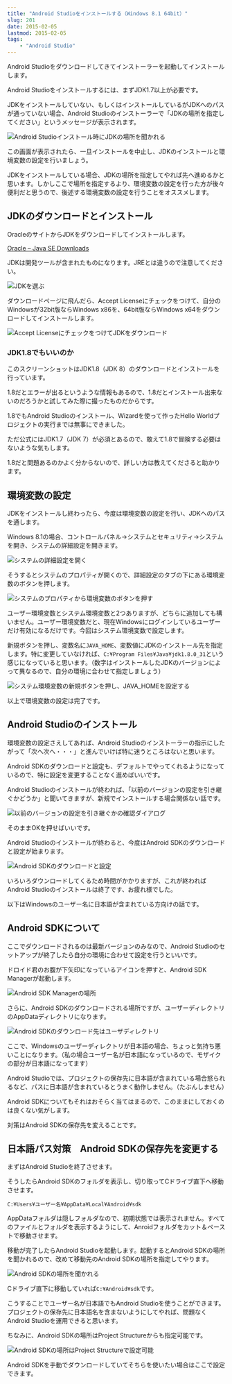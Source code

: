 ```yaml
---
title: "Android Studioをインストールする（Windows 8.1 64bit）"
slug: 201
date: 2015-02-05
lastmod: 2015-02-05
tags:
    - "Android Studio"
---
```


Android Studioをダウンロードしてきてインストーラーを起動してインストールします。

Android Studioをインストールするには、まずJDK1.7以上が必要です。

JDKをインストールしていない、もしくはインストールしているがJDKへのパスが通っていない場合、Android Studioのインストーラーで「JDKの場所を指定してください」というメッセージが表示されます。

![Android Studioインストール時にJDKの場所を聞かれる](ab0dfab2552c9e4bef6a85555d4ddfd1.jpg)

この画面が表示されたら、一旦インストールを中止し、JDKのインストールと環境変数の設定を行いましょう。

JDKをインストールしている場合、JDKの場所を指定してやれば先へ進めるかと思います。しかしここで場所を指定するより、環境変数の設定を行った方が後々便利だと思うので、後述する環境変数の設定を行うことをオススメします。


## JDKのダウンロードとインストール


OracleのサイトからJDKをダウンロードしてインストールします。

<a href="http://www.oracle.com/technetwork/java/javase/downloads/index.html">Oracle &#8211; Java SE Downloads</a>

JDKは開発ツールが含まれたものになります。JREとは違うので注意してください。

![JDKを選ぶ](df119d1d83482f3d44533d89ac7945f8.jpg)

ダウンロードページに飛んだら、Accept Licenseにチェックをつけて、自分のWindowsが32bit版ならWindows x86を、64bit版ならWindows x64をダウンロードしてインストールします。

![Accept LicenseにチェックをつけてJDKをダウンロード](98809cc229186f03349e7d9e5e8c5a1d.jpg)


### JDK1.8でもいいのか


このスクリーンショットはJDK1.8（JDK 8）のダウンロードとインストールを行っています。

1.8だとエラーが出るというような情報もあるので、1.8だとインストール出来ないのだろうかと試してみた際に撮ったものだからです。

1.8でもAndroid Studioのインストール、Wizardを使って作ったHello Worldプロジェクトの実行までは無事にできました。

ただ公式にはJDK1.7（JDK 7）が必須とあるので、敢えて1.8で冒険する必要はないような気もします。

1.8だと問題あるのかよく分からないので、詳しい方は教えてくださると助かります。


## 環境変数の設定


JDKをインストールし終わったら、今度は環境変数の設定を行い、JDKへのパスを通します。

Windows 8.1の場合、コントロールパネル→システムとセキュリティ→システムを開き、システムの詳細設定を開きます。

![システムの詳細設定を開く](0ac044fd7f7c97cf8a826f9f8ee33b1d.jpg)

そうするとシステムのプロパティが開くので、詳細設定のタブの下にある環境変数のボタンを押します。

![システムのプロパティから環境変数のボタンを押す](0155d82e1b96c7f30382e227f29e6ad6.jpg)

ユーザー環境変数とシステム環境変数と2つありますが、どちらに追加しても構いません。ユーザー環境変数だと、現在Windowsにログインしているユーザーだけ有効になるだけです。今回はシステム環境変数で設定します。

新規ボタンを押し、変数名に`JAVA_HOME`、変数値にJDKのインストール先を指定します。特に変更していなければ、`C:¥Program Files¥Java¥jdk1.8.0_31`という感じになっていると思います。（数字はインストールしたJDKのバージョンによって異なるので、自分の環境に合わせて指定しましょう）

![システム環境変数の新規ボタンを押し、JAVA_HOMEを設定する](d1bb395a9af1868e30fbc3e9f299f8c6.jpg)

以上で環境変数の設定は完了です。


## Android Studioのインストール


環境変数の設定さえしてあれば、Android Studioのインストーラーの指示にしたがって「次へ次へ・・・」と進んでいけば特に迷うところはないと思います。

Android SDKのダウンロードと設定も、デフォルトでやってくれるようになっているので、特に設定を変更することなく進めばいいです。

Android Studioのインストールが終われば、「以前のバージョンの設定を引き継ぐかどうか」と聞いてきますが、新規でインストールする場合関係ない話です。

![以前のバージョンの設定を引き継ぐかの確認ダイアログ](622398ae44779669103b2aad11dae52b.jpg)

そのままOKを押せばいいです。

Android Studioのインストールが終わると、今度はAndroid SDKのダウンロードと設定が始まります。

![Android SDKのダウンロードと設定](eba9d5363af163dd80762e8e213630be.jpg)

いろいろダウンロードしてくるため時間がかかりますが、これが終わればAndroid Studioのインストールは終了です、お疲れ様でした。

以下はWindowsのユーザー名に日本語が含まれている方向けの話です。


## Android SDKについて


ここでダウンロードされるのは最新バージョンのみなので、Android Studioのセットアップが終了したら自分の環境に合わせて設定を行うといいです。

ドロイド君のお腹が下矢印になっているアイコンを押すと、Android SDK Managerが起動します。

![Android SDK Managerの場所](175e811036cdd1e7780fe69d29fa3eae.jpg)

さらに、Android SDKのダウンロードされる場所ですが、ユーザーディレクトリのAppDataディレクトリになります。

![Android SDKのダウンロード先はユーザディレクトリ](e00c03e553e25c94ba82c55ff7432e67.jpg)

ここで、Windowsのユーザーディレクトリが日本語の場合、ちょっと気持ち悪いことになります。（私の場合ユーザー名が日本語になっているので、モザイクの部分が日本語になってます）

Android Studioでは、プロジェクトの保存先に日本語が含まれている場合怒られるなど、パスに日本語が含まれているとうまく動作しません。（たぶんしません）

Android SDKについてもそれはおそらく当てはまるので、このままにしておくのは良くない気がします。

対策はAndroid SDKの保存先を変えることです。


## 日本語パス対策　Android SDKの保存先を変更する


まずはAndroid Studioを終了させます。

そうしたらAndroid SDKのフォルダを表示し、切り取ってCドライブ直下へ移動させます。

`C:¥Users¥ユーザー名¥AppData¥Local¥Android¥sdk`

AppDataフォルダは隠しフォルダなので、初期状態では表示されません。すべてのファイルとフォルダを表示するようにして、Anroidフォルダをカット＆ペーストで移動させます。

移動が完了したらAndroid Studioを起動します。起動するとAndroid SDKの場所を聞かれるので、改めて移動先のAndroid SDKの場所を指定してやります。

![Android SDKの場所を聞かれる](24af869f1943c40cea23ee6142a777a2.jpg)

Cドライブ直下に移動していれば`C:¥Android¥sdk`です。

こうすることでユーザー名が日本語でもAndroid Studioを使うことができます。プロジェクトの保存先に日本語名を含まないようにしてやれば、問題なくAndroid Studioを運用できると思います。

ちなみに、Android SDKの場所はProject Structureからも指定可能です。

![Android SDKの場所はProject Structureで設定可能](132cd3a3e4c7f718dec1c675e73a789a.jpg)

Android SDKを手動でダウンロードしていてそちらを使いたい場合はここで設定できます。


  